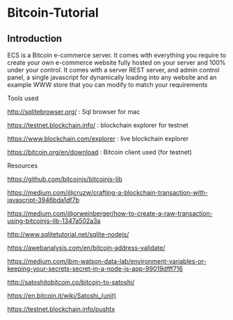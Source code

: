 # Bitcoin-Tutorial

## Introduction

ECS is a Bitcoin e-commerce server.  It comes with everything you require to create your own e-commerce website fully hosted on your server and 100% under your control.  It comes with a server REST server, and admin control panel, a single javascript for dynamically loading into any website and an example WWW store that you can modify to match your requirements

Tools used

http://sqlitebrowser.org/ : Sql browser for mac

https://testnet.blockchain.info/ : blockchain explorer for testnet 

https://www.blockchain.com/explorer :  live blockchain explorer 

https://bitcoin.org/en/download : Bitcoin client used (for testnet)

Resources

https://github.com/bitcoinjs/bitcoinjs-lib

https://medium.com/@cruzw/crafting-a-blockchain-transaction-with-javascript-3946bda1df7b

https://medium.com/@orweinberger/how-to-create-a-raw-transaction-using-bitcoinjs-lib-1347a502a3a

http://www.sqlitetutorial.net/sqlite-nodejs/

https://awebanalysis.com/en/bitcoin-address-validate/ 

https://medium.com/ibm-watson-data-lab/environment-variables-or-keeping-your-secrets-secret-in-a-node-js-app-99019dfff716

http://satoshitobitcoin.co/bitcoin-to-satoshi/

https://en.bitcoin.it/wiki/Satoshi_(unit)

https://testnet.blockchain.info/pushtx

